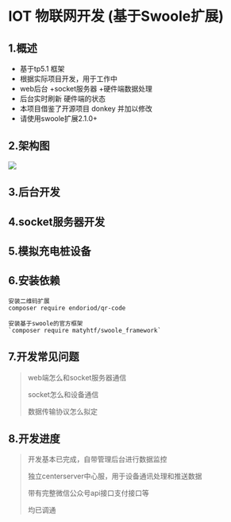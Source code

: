 IOT 物联网开发 (基于Swoole扩展)
==============
1.概述
--------------
+ 基于tp5.1 框架
+ 根据实际项目开发，用于工作中
+ web后台 +socket服务器 +硬件端数据处理
+ 后台实时刷新 硬件端的状态
+ 本项目借鉴了开源项目 donkey 并加以修改
+ 请使用swoole扩展2.1.0+


2.架构图
--------------
![](https://raw.githubusercontent.com/Lxido/iot/master/public/gitimg/IOT.png)

3.后台开发
--------------

    
4.socket服务器开发
-----------


5.模拟充电桩设备
----------

6.安装依赖
----------

    安装二维码扩展
    composer require endoriod/qr-code

    安装基于swoole的官方框架
    `composer require matyhtf/swoole_framework`
7.开发常见问题
----------
> web端怎么和socket服务器通信
> 
> socket怎么和设备通信
> 
> 数据传输协议怎么拟定

8.开发进度
----------
> 开发基本已完成，自带管理后台进行数据监控
>
> 独立centerserver中心服，用于设备通讯处理和推送数据
>
> 带有完整微信公众号api接口支付接口等
>
> 均已调通
